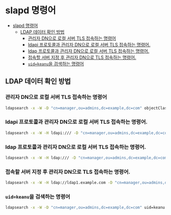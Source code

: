 # slapd 명령어

- [slapd 명령어](#slapd-%eb%aa%85%eb%a0%b9%ec%96%b4)
  - [LDAP 데이터 확인 방법](#ldap-%eb%8d%b0%ec%9d%b4%ed%84%b0-%ed%99%95%ec%9d%b8-%eb%b0%a9%eb%b2%95)
    - [관리자 DN으로 로컬 서버 TLS 접속하는 명령어](#%ea%b4%80%eb%a6%ac%ec%9e%90-dn%ec%9c%bc%eb%a1%9c-%eb%a1%9c%ec%bb%ac-%ec%84%9c%eb%b2%84-tls-%ec%a0%91%ec%86%8d%ed%95%98%eb%8a%94-%eb%aa%85%eb%a0%b9%ec%96%b4)
    - [ldapi 프로토콜과 관리자 DN으로 로컬 서버 TLS 접속하는 명령어.](#ldapi-%ed%94%84%eb%a1%9c%ed%86%a0%ec%bd%9c%ea%b3%bc-%ea%b4%80%eb%a6%ac%ec%9e%90-dn%ec%9c%bc%eb%a1%9c-%eb%a1%9c%ec%bb%ac-%ec%84%9c%eb%b2%84-tls-%ec%a0%91%ec%86%8d%ed%95%98%eb%8a%94-%eb%aa%85%eb%a0%b9%ec%96%b4)
    - [ldap 프로토콜과 관리자 DN으로 로컬 서버 TLS 접속하는 명령어.](#ldap-%ed%94%84%eb%a1%9c%ed%86%a0%ec%bd%9c%ea%b3%bc-%ea%b4%80%eb%a6%ac%ec%9e%90-dn%ec%9c%bc%eb%a1%9c-%eb%a1%9c%ec%bb%ac-%ec%84%9c%eb%b2%84-tls-%ec%a0%91%ec%86%8d%ed%95%98%eb%8a%94-%eb%aa%85%eb%a0%b9%ec%96%b4)
    - [접속할 서버 지정 후 관리자 DN으로 TLS 접속하는 명령어.](#%ec%a0%91%ec%86%8d%ed%95%a0-%ec%84%9c%eb%b2%84-%ec%a7%80%ec%a0%95-%ed%9b%84-%ea%b4%80%eb%a6%ac%ec%9e%90-dn%ec%9c%bc%eb%a1%9c-tls-%ec%a0%91%ec%86%8d%ed%95%98%eb%8a%94-%eb%aa%85%eb%a0%b9%ec%96%b4)
    - [`uid=keanu`을 검색하는 명령어](#uidkeanu%ec%9d%84-%ea%b2%80%ec%83%89%ed%95%98%eb%8a%94-%eb%aa%85%eb%a0%b9%ec%96%b4)

## LDAP 데이터 확인 방법

### 관리자 DN으로 로컬 서버 TLS 접속하는 명령어

```bash
ldapsearch -x -W -D "cn=manager,ou=admins,dc=example,dc=com" objectClass=* -b dc=example,dc=com -Z
```

### ldapi 프로토콜과 관리자 DN으로 로컬 서버 TLS 접속하는 명령어.

```bash
ldapsearch -x -W -H ldapi:/// -D "cn=manager,ou=admins,dc=example,dc=com" objectClass=* -b dc=example,dc=com -Z
```

### ldap 프로토콜과 관리자 DN으로 로컬 서버 TLS 접속하는 명령어.

```bash
ldapsearch -x -W -H ldap:/// -D "cn=manager,ou=admins,dc=example,dc=com" objectClass=* -b dc=example,dc=com -Z
```

### 접속할 서버 지정 후 관리자 DN으로 TLS 접속하는 명령어.

```bash
ldapsearch -x -W -H ldap://ldap1.example.com -D "cn=manager,ou=admins,dc=example,dc=com" objectClass=* -b dc=example,dc=com -Z
```

### `uid=keanu`을 검색하는 명령어

```bash
ldapsearch -x -W -D "cn=manager,ou=admins,dc=example,dc=com" uid=keanu -b dc=example,dc=com -Z
```